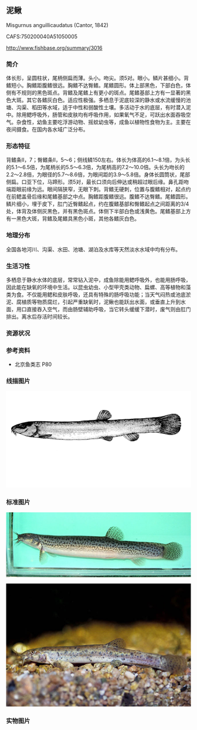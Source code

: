 ## 泥鳅

Misgurnus anguillicaudatus  (Cantor, 1842)

CAFS:750200040A51050005

<http://www.fishbase.org/summary/3016>

### 简介

体长形，呈圆柱状，尾柄侧扁而薄。头小。吻尖。须5对。眼小。鳞片甚细小。背鳍短小。胸鳍距腹鳍很远。胸鳍不达臀鳍。尾鳍圆形。体上部黑色，下部白色，体侧有不规则的黑色斑点。背鳍及尾鳍上有更小的斑点。尾鳍基部上方有一显著的黑色大斑。其它各鳍灰白色。适应性极强。多栖息于泥底较深的静水或水流缓慢的池塘、沟渠、稻田等水域，适于中性和弱酸性土壤。多活动于水的底层，有时潜入泥中。除用鳃呼吸外，肠管和皮肤均有呼吸作用，如果氧气不足，可跃出水面吞吸空气。杂食性，幼鱼主要吃浮游动物、摇蚊幼虫等，成鱼以植物性食物为主。主要在夜间摄食。在国内各水域广泛分布。

### 形态特征

背鳍条Ⅱ，7；臀鳍条Ⅱ，5～6；侧线鳞150左右。体长为体高的6.1～8.1倍，为头长的5.1～6.5倍，为尾柄长的5.5～6.3倍，为尾柄高的7.2～10.0倍。头长为吻长的2.2～2.8倍，为眼径的5.7～8.6倍，为眼间距的3.9～5.8倍。身体长圆筒状，尾部侧扁。口亚下位，马蹄形。须5对，最长口须向后伸达或稍超过眼后缘。鼻孔距吻端距眼前缘为远。眼间隔狭窄，无眼下刺。背鳍无硬刺，位置与腹鳍相对，起点约在前鳃盖骨后缘和尾鳍基部之中点。胸鳍距腹鳍很远。腹鳍不达臀鳍。尾鳍圆形。鳞片细小，埋于皮下，肛门近臀鳍起点，约在腹鳍基部和臀鳍起点之间距离的3/4处，体背及体侧灰黑色，并有黑色斑点。体侧下半部白色或浅黄色。尾鳍基部上方有一黑色大斑，背鳍及尾鳍具黑色小斑，其他各鳍灰白色。

### 地理分布

全国各地河川、沟渠、水田、池塘、湖泊及水库等天然淡水水域中均有分布。

### 生活习性

多栖息于静水水体的底层，常常钻入泥中，成鱼除能用鳃呼吸外，也能用肠呼吸，因此能在缺氧的环境中生活。以昆虫幼虫、小型甲壳类动物、扁螺、高等植物和藻类为食。不仅能用鳃和皮肤呼吸，还具有特殊的肠呼吸功能；当天气闷热或池底淤泥、腐植质等物质腐烂，引起严重缺氧时，泥鳅也能跃出水面，或垂直上升到水面，用口直接吞入空气，而由肠壁辅助呼吸，当它转头缓缓下潜时，废气则由肛门排出。离水后存活时间较长。

### 资源状况

### 参考资料

- 北京鱼类志 P80

### 线描图片

![图片](photos/泥鳅.gif)

### 标准图片

![图片](photos/泥鳅A.jpg)

![图片](photos/泥鳅B.jpg)

### 实物图片

